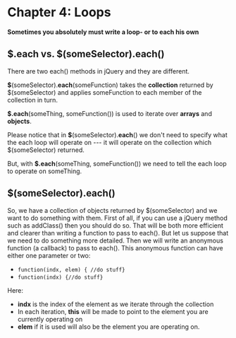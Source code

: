 # Chapter 4: Loops
**Sometimes you absolutely must write a loop- or to each his own **

## $.each   vs. $(someSelector).each()

There are two each() methods in jQuery and they are different.  

**$**(someSelector).**each**(someFunction) takes the **collection** returned by $(someSelector) and applies someFunction to each member of the collection in turn.     

**$.each**(someThing, someFunction()) is used to iterate over **arrays** and **objects**. 

Please notice that in **$**(someSelector).**each**() we don't need to specify what the each loop will operate on --- it will operate on the collection which $(someSelector) returned. 

But, with **$.each**(someThing, someFunction()) we need to tell the each loop to operate on someThing. 


## $(someSelector).each() 

So, we have a collection of objects returned by $(someSelector) and we want to do something with them. First of all, if you can use a jQuery method such as addClass() then you should do so. That will be both more efficient and clearer than writing a function to pass to each(). But let us suppose that we need to do something more detailed. Then we will write an anonymous function (a callback) to pass to each(). This anonymous function can have either one parameter or two:  
-  `function(indx, elem) { //do stuff}`
-  `function(indx) {//do stuff}`

Here: 
- **indx** is the index of the element as we iterate through the collection
- In each iteration, **this** will be made to point to the element you are currently operating on
- **elem** if it is used will also be the element you are operating on. 
